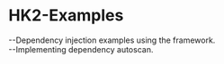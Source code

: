 # HK2-Examples
--Dependency injection examples using the framework.</br>
--Implementing dependency autoscan.</br>
